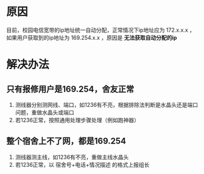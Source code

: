 <!-- TITLE: 故障0-获取到169开头的错误ip地址 -->
<!-- SUBTITLE: 本错误一般出现在电信宽带 -->

# 原因

目前，校园电信宽带的ip地址统一自动分配，正常情况下ip地址应为 172.x.x.x ，如果用户获取到的ip地址为 169.254.x.x ，原因是 **无法获取自动分配的ip**

# 解决办法

## 只有报修用户是169.254，舍友正常

1. 测线器分别测网线、端口，如1236有不亮，根据排除法判断是水晶头还是端口问题，重做水晶头或端口
2. 若1236正常，按照通用处理步骤处理（例如跑神器）

## 整个宿舍上不了网，都是169.254

1. 测线器测主线，如1236有不亮，重做主线水晶头
2. 若1236正常，以 宿舍号+电话+情况描述 的格式上报组长
